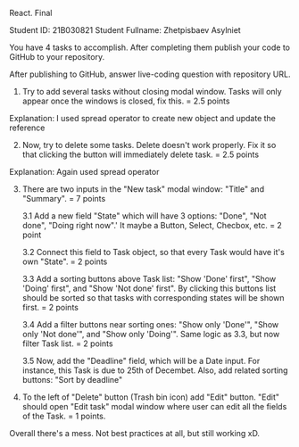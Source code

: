 React. Final

Student ID: 21B030821
Student Fullname: Zhetpisbaev Asylniet

You have 4 tasks to accomplish. After completing them publish your code to GitHub to your repository.

After publishing to GitHub, answer live-coding question with repository URL.

1. Try to add several tasks without closing modal window. Tasks will only appear once the windows is closed, fix this. = 2.5 points

Explanation: I used spread operator to create new object and update the reference

2. Now, try to delete some tasks. Delete doesn't work properly. Fix it so that clicking the button will immediately delete task. = 2.5 points

Explanation: Again used spread operator

3. There are two inputs in the "New task" modal window: "Title" and "Summary". = 7 points

   3.1 Add a new field "State" which will have 3 options: "Done", "Not done", "Doing right now".'
   It maybe a Button, Select, Checbox, etc. = 2 point

   3.2 Connect this field to Task object, so that every Task would have it's own "State". = 2 points

   3.3 Add a sorting buttons above Task list: "Show 'Done' first", "Show 'Doing' first", and "Show 'Not done' first". By clicking this buttons list should be sorted so that tasks with corresponding states will be shown first. = 2 points

   3.4 Add a filter buttons near sorting ones: "Show only 'Done'", "Show only 'Not done'", and "Show only 'Doing'". Same logic as 3.3, but now filter Task list. = 2 points

   3.5 Now, add the "Deadline" field, which will be a Date input. For instance, this Task is due to 25th of Decembet. Also, add related sorting buttons: "Sort by deadline"

4. To the left of "Delete" button (Trash bin icon) add "Edit" button. "Edit" should open "Edit task" modal window where user can edit all the fields of the Task. = 1 points.


Overall there's a mess. Not best practices at all, but still working xD.